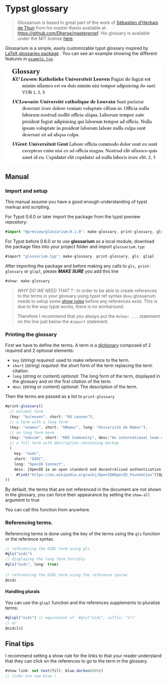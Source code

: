 # Typst glossary

> Glossarium is based in great part of the work of [Sébastien d'Herbais de Thun](https://github.com/Dherse) from his master thesis available at: <https://github.com/Dherse/masterproef>. His glossary is available under the MIT license [here](https://github.com/Dherse/masterproef/blob/main/elems/acronyms.typ).

Glossarium is a simple, easily customizable typst glossary inspired by [LaTeX glossaries package](https://www.ctan.org/pkg/glossaries) . You can see an example showing the different features in [`example.typ`](example/example.typ).

![Screenshot](example/example.png)

## Manual 

### Import and setup

This manual assume you have a good enough understanding of typst markup and scripting. 

For Typst 0.6.0 or later import the package from the typst preview repository:

```ts
#import "@preview/glossarium:0.1.0": make-glossary, print-glossary, gls, glspl 
```

For Typst before 0.6.0 or to use **glossarium** as a local module, download the package files into your project folder and import `glossarium.typ`:

```js
#import "glossarium.typ": make-glossary, print-glossary, gls, glspl 
```

After importing the package and before making any calls to `gls`,` print-glossary` or `glspl`, please ***MAKE SURE*** you add this line
```js
#show: make-glossary
```

> *WHY DO WE NEED THAT ?* : In order to be able to create references to the terms in your glossary using typst ref syntax `@key` glossarium needs to setup some [show rules](https://typst.app/docs/tutorial/advanced-styling/) before any references exist. This is due to the way typst works, there is no workaround.
>
>Therefore I recommend that you always put the `#show: ...` statement on the line just below the `#import` statement.


### Printing the glossary

First we have to define the terms. 
A term is a [dictionary](https://typst.app/docs/reference/types/dictionary/) composed of 2 required and 2 optional elements: 

- `key` (string) *required*: used to make reference to the term.
- `short` (string) *required*: the short form of the term replacing the term citation. 
- `long` (string or content) *optional*: The long form of the term, displayed in the glossary and on the first citation of the term. 
- `desc` (string or content) *optional*: The description of the term.

Then the terms are passed as a list to `print-glossary`

```ts
#print-glossary((
  // minimal term
  (key: "kuleuven", short: "KU Leuven"),
  // a term with a long form
  (key: "unamur", short: "UNamur", long: "Université de Namur"),
  // no long form here
  (key: "kdecom", short: "KDE Community", desc:"An international team developing and distributing Open Source software."),
  // a full term with description containing markup
  (
    key: "oidc", 
    short: "OIDC", 
    long: "OpenID Connect", 
    desc: [OpenID is an open standard and decentralized authentication protocol promoted by the non-profit
     #link("https://en.wikipedia.org/wiki/OpenID#OpenID_Foundation")[OpenID Foundation].]),
))
```

By default, the terms that are not referenced in the document are not shown in the glossary, you can force their appearance by setting the `show-all` argument to true

You can call this function from anywhere.

### Referencing terms.

Referencing terms is done using the key of the terms using the `gls` function or the reference syntax.

```ts
// referencing the OIDC term using gls
#gls("oidc")
// displaying the long form forcibly
#gls("oidc", long: true)

// referencing the OIDC term using the reference syntax
@oidc
```

#### Handling plurals

You can use the `glspl` function and the references supplements to pluralize terms:

```ts
#glspl("oidc") // equivalent of `#gls("oidc", suffix: "s")`
// or
@oidc[s]
```

## Final tips

I recommend setting a show rule for the links to that your reader understand that they can click on the references to go to the term in the glossary.

```ts
#show link: set text(fill: blue.darken(60%))
// links are now blue ! 
```
